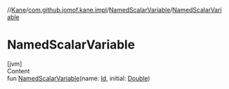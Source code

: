 //[Kane](../../index.md)/[com.github.jomof.kane.impl](../index.md)/[NamedScalarVariable](index.md)/[NamedScalarVariable](-named-scalar-variable.md)



# NamedScalarVariable  
[jvm]  
Content  
fun [NamedScalarVariable](-named-scalar-variable.md)(name: [Id](../index.md#%5Bcom.github.jomof.kane.impl%2FId%2F%2F%2FPointingToDeclaration%2F%5D%2FClasslikes%2F-1277482401), initial: [Double](https://kotlinlang.org/api/latest/jvm/stdlib/kotlin/-double/index.html))  



